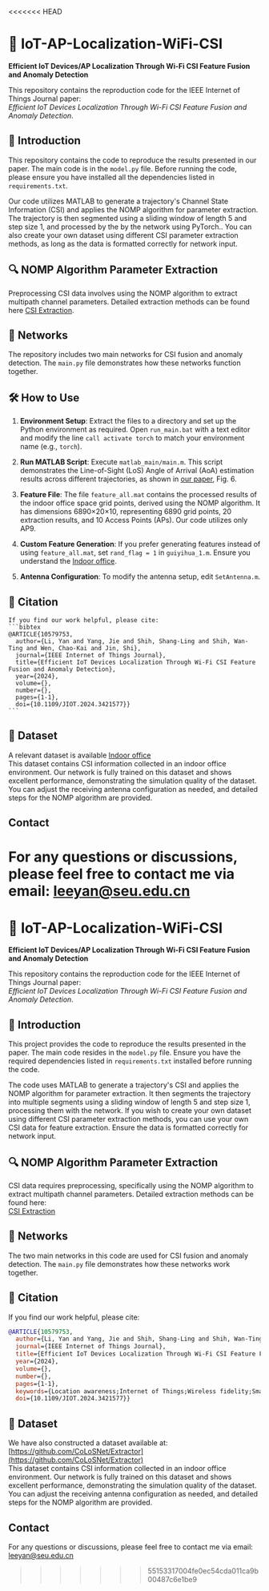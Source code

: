 <<<<<<< HEAD
# 📡 IoT-AP-Localization-WiFi-CSI
**Efficient IoT Devices/AP Localization Through Wi-Fi CSI Feature Fusion and Anomaly Detection**

This repository contains the reproduction code for the IEEE Internet of Things Journal paper:  
*Efficient IoT Devices Localization Through Wi-Fi CSI Feature Fusion and Anomaly Detection*.

## 📝 Introduction

This repository contains the code to reproduce the results presented in our paper. The main code is in the `model.py` file. Before running the code, please ensure you have installed all the dependencies listed in `requirements.txt`.

Our code utilizes MATLAB to generate a trajectory's Channel State Information (CSI) and applies the NOMP algorithm for parameter extraction. The trajectory is then segmented using a sliding window of length 5 and step size 1, and processed by the by the network using PyTorch.. You can also create your own dataset using different CSI parameter extraction methods, as long as the data is formatted correctly for network input.

## 🔍 NOMP Algorithm Parameter Extraction

Preprocessing CSI data involves using the NOMP algorithm to extract multipath channel parameters. Detailed extraction methods can be found here [CSI Extraction](https://github.com/CoLoSNet/Extractor/blob/main/functions/CSI_Extraction.m).
## 🤖 Networks

The repository includes two main networks for CSI fusion and anomaly detection. The `main.py` file demonstrates how these networks function together.
## 🛠 How to Use

1. **Environment Setup**: Extract the files to a directory and set up the Python environment as required. Open `run_main.bat` with a text editor and modify the line `call activate torch` to match your environment name (e.g., `torch`).

2. **Run MATLAB Script**: Execute `matlab_main/main.m`. This script demonstrates the Line-of-Sight (LoS) Angle of Arrival (AoA) estimation results across different trajectories, as shown in [our paper](https://ieeexplore.ieee.org/document/10579753), Fig. 6.

3. **Feature File**: The file `feature_all.mat` contains the processed results of the indoor office space grid points, derived using the NOMP algorithm. It has dimensions 6890×20×10, representing 6890 grid points, 20 extraction results, and 10 Access Points (APs). Our code utilizes only AP9.

4. **Custom Feature Generation**: If you prefer generating features instead of using `feature_all.mat`, set `rand_flag = 1` in `guiyihua_1.m`. Ensure you understand the [Indoor office](https://github.com/CoLoSNet/Extractor).

5. **Antenna Configuration**: To modify the antenna setup, edit `SetAntenna.m`.

## 🔗 Citation
	If you find our work helpful, please cite:
	```bibtex
	@ARTICLE{10579753,
	  author={Li, Yan and Yang, Jie and Shih, Shang-Ling and Shih, Wan-Ting and Wen, Chao-Kai and Jin, Shi},
	  journal={IEEE Internet of Things Journal}, 
	  title={Efficient IoT Devices Localization Through Wi-Fi CSI Feature Fusion and Anomaly Detection}, 
	  year={2024},
	  volume={},
	  number={},
	  pages={1-1},
	  doi={10.1109/JIOT.2024.3421577}}
	```
## 📁 Dataset
A relevant dataset is available [Indoor office](https://github.com/CoLoSNet/Extractor)  
This dataset contains CSI information collected in an indoor office environment. Our network is fully trained on this dataset and shows excellent performance, demonstrating the simulation quality of the dataset.
You can adjust the receiving antenna configuration as needed, and detailed steps for the NOMP algorithm are provided.
## Contact

For any questions or discussions, please feel free to contact me via email: leeyan@seu.edu.cn
=======
# 📡 IoT-AP-Localization-WiFi-CSI
**Efficient IoT Devices/AP Localization Through Wi-Fi CSI Feature Fusion and Anomaly Detection**

This repository contains the reproduction code for the IEEE Internet of Things Journal paper:  
*Efficient IoT Devices Localization Through Wi-Fi CSI Feature Fusion and Anomaly Detection*.

## 📝 Introduction

This project provides the code to reproduce the results presented in the paper. The main code resides in the `model.py` file. Ensure you have the required dependencies listed in `requirements.txt` installed before running the code.

The code uses MATLAB to generate a trajectory's CSI and applies the NOMP algorithm for parameter extraction. It then segments the trajectory into multiple segments using a sliding window of length 5 and step size 1, processing them with the network. If you wish to create your own dataset using different CSI parameter extraction methods, you can use your own CSI data for feature extraction. Ensure the data is formatted correctly for network input.

## 🔍 NOMP Algorithm Parameter Extraction

CSI data requires preprocessing, specifically using the NOMP algorithm to extract multipath channel parameters. Detailed extraction methods can be found here:  
[CSI Extraction](https://github.com/CoLoSNet/Extractor/blob/main/functions/CSI_Extraction.m)

## 🤖 Networks

The two main networks in this code are used for CSI fusion and anomaly detection. The `main.py` file demonstrates how these networks work together.

## 🔗 Citation

If you find our work helpful, please cite:
```bibtex
@ARTICLE{10579753,
  author={Li, Yan and Yang, Jie and Shih, Shang-Ling and Shih, Wan-Ting and Wen, Chao-Kai and Jin, Shi},
  journal={IEEE Internet of Things Journal}, 
  title={Efficient IoT Devices Localization Through Wi-Fi CSI Feature Fusion and Anomaly Detection}, 
  year={2024},
  volume={},
  number={},
  pages={1-1},
  keywords={Location awareness;Internet of Things;Wireless fidelity;Smart phones;Estimation;Accuracy;Trajectory;IoT devices localization;channel state information;artificial intelligence;anomaly detection},
  doi={10.1109/JIOT.2024.3421577}}
```

## 📁 Dataset

We have also constructed a dataset available at:  
[https://github.com/CoLoSNet/Extractor](https://github.com/CoLoSNet/Extractor)  
This dataset contains CSI information collected in an indoor office environment. Our network is fully trained on this dataset and shows excellent performance, demonstrating the simulation quality of the dataset.
You can adjust the receiving antenna configuration as needed, and detailed steps for the NOMP algorithm are provided.
## Contact

For any questions or discussions, please feel free to contact me via email: leeyan@seu.edu.cn
>>>>>>> 55153317004fe0ec54cda011ca9b00487c6e1be9
